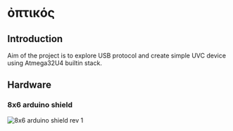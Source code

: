 ὀπτικός
=======


Introduction
------------

Aim of the project is to explore USB protocol and create simple UVC device using Atmega32U4 builtin stack.

Hardware
--------

### 8x6 arduino shield
![8x6 arduino shield rev 1](https://user-images.githubusercontent.com/3064914/147883825-6d5a90da-ecd4-4474-b2e5-fc53762c1b17.png)
